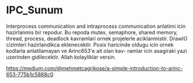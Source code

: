 # IPC_Sunum

Interprocess communication and intraprocess communication anlatimi icin hazirlanmis bir repodur. Bu repoda mutex, 
semaphore, shared memory, thread, process, deadlock kavramlari ornek projelerle aciklanmistir. DrawIO cizimleri
hazirlandikca eklenecektir. Posix haricinde oldugu icin ornek kodlarla anlatilamayan ve Arinc653'e ait olan kav-
ramlar icin asagiraki yazi uzerinden gidilecektir. Allah kolayliklar versin.

https://medium.com/@mehmetcagrikose/a-simple-introduction-to-arinc-653-775b1c5888c0
